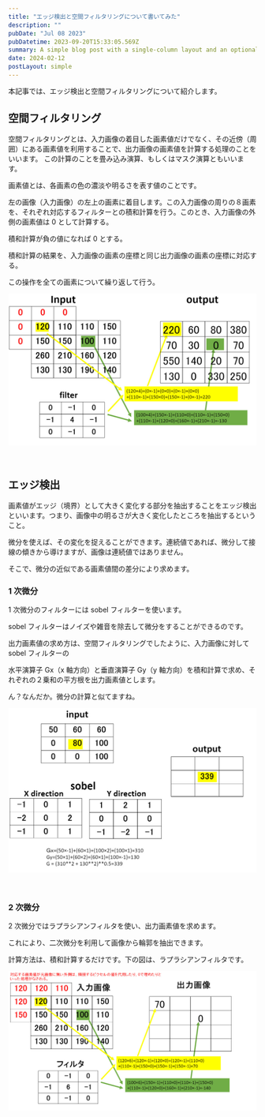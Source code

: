 ```yaml
---
title: "エッジ検出と空間フィルタリングについて書いてみた"
description: ""
pubDate: "Jul 08 2023"
pubDatetime: 2023-09-20T15:33:05.569Z
summary: A simple blog post with a single-column layout and an optional cover banner.
date: 2024-02-12
postLayout: simple
---
```


本記事では、エッジ検出と空間フィルタリングについて紹介します。

## 空間フィルタリング

空間フィルタリングとは、入力画像の着目した画素値だけでなく、その近傍（周囲）にある画素値を利用することで、出力画像の画素値を計算する処理のことをいいます。
この計算のことを畳み込み演算、もしくはマスク演算ともいいます。

画素値とは、各画素の色の濃淡や明るさを表す値のことです。

左の画像（入力画像）の左上の画素に着目します。この入力画像の周りの８画素を、それぞれ対応するフィルターとの積和計算を行う。このとき、入力画像の外側の画素値は 0 として計算する。

積和計算が負の値になれば 0 とする。

積和計算の結果を、入力画像の画素の座標と同じ出力画像の画素の座標に対応する。

この操作を全ての画素について繰り返して行う。

![blog placeholder](/src/assets/post/ml16-1.jpg)

&nbsp;

<h2>エッジ検出</h2>
画素値がエッジ（境界）として大きく変化する部分を抽出することをエッジ検出といいます。つまり、画像中の明るさが大きく変化したところを抽出するということ。

微分を使えば、その変化を捉えることができます。連続値であれば、微分して接線の傾きから導けますが、画像は連続値ではありません。

そこで、微分の近似である画素値間の差分により求めます。

### 1 次微分

1 次微分のフィルターには sobel フィルターを使います。

sobel フィルターはノイズや雑音を除去して微分をすることができるのです。

出力画素値の求め方は、空間フィルタリングでしたように、入力画像に対して sobel フィルターの

水平演算子 Gx（x 軸方向）と垂直演算子 Gy（y 軸方向）を積和計算で求め、それぞれの２乗和の平方根を出力画素値とします。

ん？なんだか。微分の計算と似てますね。

![blog placeholder](/src/assets/post/ml16-2.jpg)

&nbsp;

### 2 次微分

2 次微分ではラプラシアンフィルタを使い、出力画素値を求めます。

これにより、二次微分を利用して画像から輪郭を抽出できます。

計算方法は、積和計算するだけです。下の図は、ラプラシアンフィルタです。

![blog placeholder](/src/assets/post/ml16-3.jpg)
